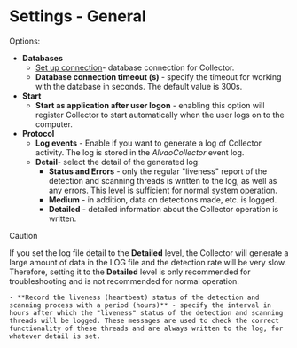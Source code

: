 # Settings - General
 
Options:

- **Databases**
    - [Set up connection](../../alvao-asset-management-console/file/db-manager)- database connection for Collector.
    - **Database connection timeout (s)** -
 specify the timeout for working with the database in seconds. The default value is 300s.
- **Start**
    - **Start as application after user logon** - enabling this option will register Collector to start automatically when the user logs on to the computer.
- **Protocol**
    - **Log events** -
 Enable if you want to generate a log of Collector activity.  The log is stored in the *AlvaoCollector* event log.
    - **Detail**- select the detail of the generated log:
        - **Status and Errors** - only the regular "liveness" report of the detection and scanning threads is written to the log, as well as any errors.  This level is sufficient for normal system operation.
        - **Medium** - in addition, data on detections made, etc. is logged.
        - **Detailed** - detailed information about the Collector operation is written.

> [!CAUTION]
> If you set the log file detail to the **Detailed** level, the Collector will generate a large amount of data in the LOG file and the detection rate will be very slow. Therefore, setting it to the **Detailed** level is only recommended for troubleshooting and is not recommended for normal operation.

    - **Record the liveness (heartbeat) status of the detection and scanning process with a period (hours)** - specify the interval in hours after which the "liveness" status of the detection and scanning threads will be logged. These messages are used to check the correct functionality of these threads and are always written to the log, for whatever detail is set.
